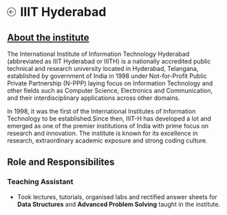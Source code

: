 <h1><a href="{{ "/" | absolute_url }}"><img style="max-width: 4%" src="/images/back.png"></a><label style="margin-left: 2%">IIIT Hyderabad</label></h1>

<h2><a href="https://www.iiit.ac.in/" target="_top">About the institute</a></h2>

The International Institute of Information Technology Hyderabad (abbreviated as IIIT Hyderabad or IIITH) is a nationally accredited public technical and research university located in Hyderabad, Telangana, established by government of India in 1998 under Not-for-Profit Public Private Partnership (N-PPP) laying focus on Information Technology and other fields such as Computer Science, Electronics and Communication, and their interdisciplinary applications across other domains.

In 1998, it was the first of the International Institutes of Information Technology to be established.Since then, IIIT-H has developed a lot and emerged as one of the premier institutions of India with prime focus on research and innovation. The institute is known for its excellence in research, extraordinary academic exposure and strong coding culture.

## Role and Responsibilites

### Teaching Assistant

- Took lectures, tutorials, organised labs and rectified answer sheets for **Data Structures** and **Advanced Problem Solving** taught in the institute.
